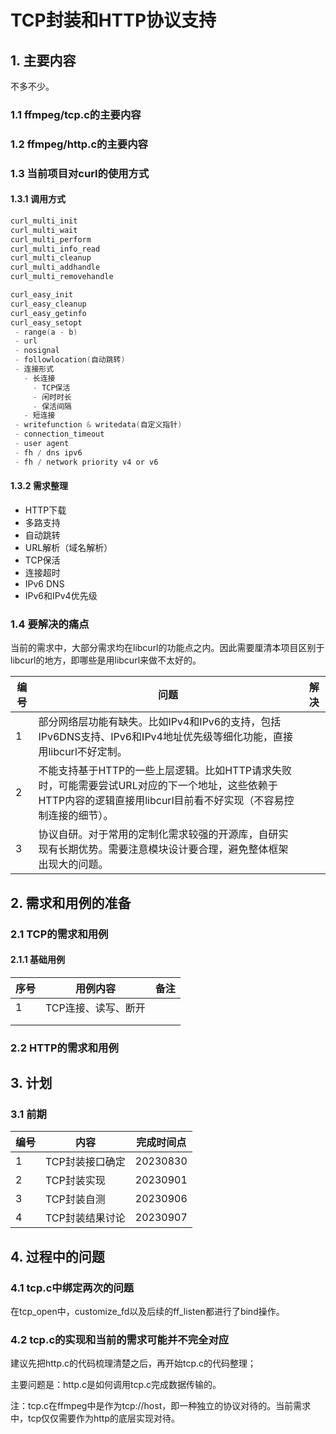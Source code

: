 # TCP封装和HTTP协议支持

## 1. 主要内容

不多不少。

### 1.1 ffmpeg/tcp.c的主要内容



### 1.2 ffmpeg/http.c的主要内容



### 1.3 当前项目对curl的使用方式

#### 1.3.1 调用方式

```C
curl_multi_init
curl_multi_wait
curl_multi_perform
curl_multi_info_read
curl_multi_cleanup
curl_multi_addhandle
curl_multi_removehandle

curl_easy_init
curl_easy_cleanup
curl_easy_getinfo
curl_easy_setopt
 - range(a - b)
 - url
 - nosignal
 - followlocation(自动跳转)
 - 连接形式
   - 长连接
     - TCP保活
     - 闲时时长
     - 保活间隔
   - 短连接
 - writefunction & writedata(自定义指针)
 - connection_timeout
 - user agent
 - fh / dns ipv6
 - fh / network priority v4 or v6
```

#### 1.3.2 需求整理

- HTTP下载
- 多路支持
- 自动跳转
- URL解析（域名解析）
- TCP保活
- 连接超时
- IPv6 DNS
- IPv6和IPv4优先级

### 1.4 要解决的痛点

当前的需求中，大部分需求均在libcurl的功能点之内。因此需要厘清本项目区别于libcurl的地方，即哪些是用libcurl来做不太好的。

| 编号 | 问题                                                         | 解决 |
| ---- | ------------------------------------------------------------ | ---- |
| 1    | 部分网络层功能有缺失。比如IPv4和IPv6的支持，包括IPv6DNS支持、IPv6和IPv4地址优先级等细化功能，直接用libcurl不好定制。 |      |
| 2    | 不能支持基于HTTP的一些上层逻辑。比如HTTP请求失败时，可能需要尝试URL对应的下一个地址，这些依赖于HTTP内容的逻辑直接用libcurl目前看不好实现（不容易控制连接的细节）。 |      |
| 3    | 协议自研。对于常用的定制化需求较强的开源库，自研实现有长期优势。需要注意模块设计要合理，避免整体框架出现大的问题。 |      |

## 2. 需求和用例的准备

### 2.1 TCP的需求和用例

#### 2.1.1 基础用例

| 序号 | 用例内容            | 备注 |
| ---- | ------------------- | ---- |
| 1    | TCP连接、读写、断开 |      |
|      |                     |      |
|      |                     |      |

### 2.2 HTTP的需求和用例

## 3. 计划

### 3.1 前期

| 编号 | 内容            | 完成时间点 |
| ---- | --------------- | ---------- |
| 1    | TCP封装接口确定 | 20230830   |
| 2    | TCP封装实现     | 20230901   |
| 3    | TCP封装自测     | 20230906   |
| 4    | TCP封装结果讨论 | 20230907   |

## 4. 过程中的问题

### 4.1 tcp.c中绑定两次的问题

在tcp_open中，customize_fd以及后续的ff_listen都进行了bind操作。

### 4.2 tcp.c的实现和当前的需求可能并不完全对应

建议先把http.c的代码梳理清楚之后，再开始tcp.c的代码整理；

主要问题是：http.c是如何调用tcp.c完成数据传输的。

注：tcp.c在ffmpeg中是作为tcp://host，即一种独立的协议对待的。当前需求中，tcp仅仅需要作为http的底层实现对待。